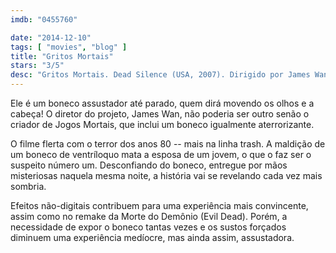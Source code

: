 ```yaml
---
imdb: "0455760"

date: "2014-12-10"
tags: [ "movies", "blog" ]
title: "Gritos Mortais"
stars: "3/5"
desc: "Gritos Mortais. Dead Silence (USA, 2007). Dirigido por James Wan. Escrito por Leigh Whannell, James Wan, Leigh Whannell. Com Ryan Kwanten, Amber Valletta, Donnie Wahlberg, Michael Fairman, Joan Heney, Bob Gunton, Laura Regan, Dmitry Chepovetsky, Judith Roberts."
---
```

Ele é um boneco assustador até parado, quem dirá movendo os olhos e a cabeça! O diretor do projeto, James Wan, não poderia ser outro senão o criador de Jogos Mortais, que inclui um boneco igualmente aterrorizante.

O filme flerta com o terror dos anos 80 -- mais na linha trash. A maldição de um boneco de ventríloquo mata a esposa de um jovem, o que o faz ser o suspeito número um. Desconfiando do boneco, entregue por mãos misteriosas naquela mesma noite, a história vai se revelando cada vez mais sombria.

Efeitos não-digitais contribuem para uma experiência mais convincente, assim como no remake da Morte do Demônio (Evil Dead). Porém, a necessidade de expor o boneco tantas vezes e os sustos forçados diminuem uma experiência medíocre, mas ainda assim, assustadora.

